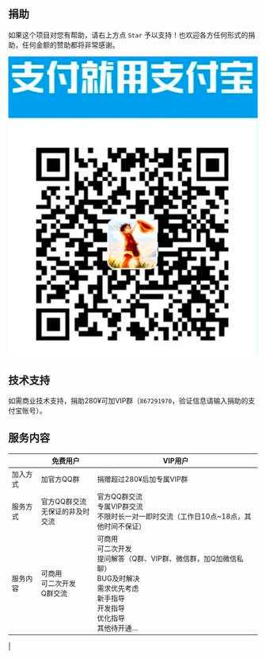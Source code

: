
## 捐助

如果这个项目对您有帮助，请右上方点 `Star` 予以支持！也欢迎各方任何形式的捐助，任何金额的赞助都将非常感谢。

![alipay](Doc/alipay.png)

## 技术支持

如需商业技术支持，捐助280¥可加VIP群（`867291970`，验证信息请输入捐助的支付宝账号）。

## 服务内容

| |免费用户|VIP用户|
| ----- |--|--|
| 加入方式 | 加官方QQ群    | 捐赠超过280¥后加专属VIP群 |
| 服务方式 | 官方QQ群交流<br>无保证的非及时交流 | 官方QQ群交流<br>专属VIP群交流<br>不限时长一对一即时交流（工作日10点~18点，其他时间不保证）|
| 服务内容 | 可商用<br>可二次开发<br>Q群交流 | 可商用<br>可二次开发<br>提问解答（Q群、VIP群、微信群，加Q加微信私聊）<br>BUG及时解决<br>需求优先考虑<br>新手指导<br>开发指导<br>优化指导<br>其他待开通…|
|
